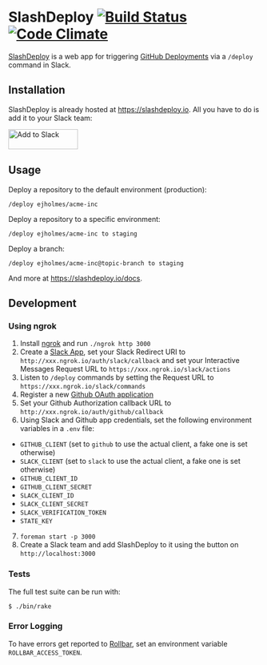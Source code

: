 # SlashDeploy [![Build Status](https://travis-ci.org/ejholmes/slashdeploy.svg?branch=master)](https://travis-ci.org/ejholmes/slashdeploy) [![Code Climate](https://codeclimate.com/github/ejholmes/slashdeploy/badges/gpa.svg)](https://codeclimate.com/github/ejholmes/slashdeploy)

[SlashDeploy](https://slashdeploy.io) is a web app for triggering [GitHub Deployments](https://developer.github.com/v3/repos/deployments/) via a `/deploy` command in Slack.

## Installation

SlashDeploy is already hosted at https://slashdeploy.io. All you have to do is add it to your Slack team:

<a href="https://slashdeploy.io/slack/install"><img alt="Add to Slack" height="40" width="139" src="https://platform.slack-edge.com/img/add_to_slack@2x.png"></a>

## Usage

Deploy a repository to the default environment (production):

```console
/deploy ejholmes/acme-inc
```

Deploy a repository to a specific environment:

```console
/deploy ejholmes/acme-inc to staging
```

Deploy a branch:

```console
/deploy ejholmes/acme-inc@topic-branch to staging
```

And more at <https://slashdeploy.io/docs>.

## Development

### Using ngrok

1. Install [ngrok](https://ngrok.com/) and run `./ngrok http 3000`
2. Create a [Slack App](https://api.slack.com/apps/new), set your Slack Redirect URI to `http://xxx.ngrok.io/auth/slack/callback` and set your Interactive Messages Request URL to `https://xxx.ngrok.io/slack/actions`
3. Listen to `/deploy` commands by setting the Request URL to `https://xxx.ngrok.io/slack/commands`
4. Register a new [Github OAuth application](https://github.com/settings/applications/new)
5. Set your Github Authorization callback URL to `http://xxx.ngrok.io/auth/github/callback`
6. Using Slack and Github app credentials, set the following environment variables in a `.env` file:
  - `GITHUB_CLIENT` (set to `github` to use the actual client, a fake one is set otherwise)
  - `SLACK_CLIENT` (set to `slack` to use the actual client, a fake one is set otherwise)
  - `GITHUB_CLIENT_ID`
  - `GITHUB_CLIENT_SECRET`
  - `SLACK_CLIENT_ID`
  - `SLACK_CLIENT_SECRET`
  - `SLACK_VERIFICATION_TOKEN`
  - `STATE_KEY`
7. `foreman start -p 3000`
8. Create a Slack team and add SlashDeploy to it using the button on `http://localhost:3000`

### Tests

The full test suite can be run with:

```
$ ./bin/rake
```
### Error Logging
 To have errors get reported to [Rollbar](https://rollbar.com), set an environment variable `ROLLBAR_ACCESS_TOKEN`.
